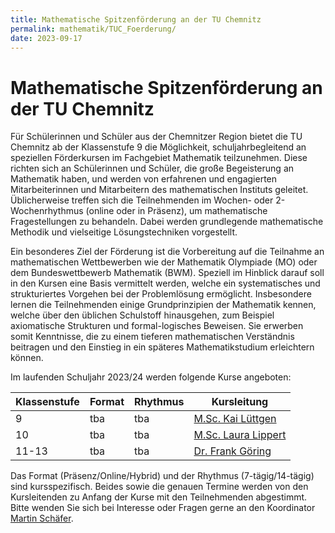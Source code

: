 ```yaml
---
title: Mathematische Spitzenförderung an der TU Chemnitz
permalink: mathematik/TUC_Foerderung/
date: 2023-09-17
---
```


# Mathematische Spitzenförderung an der TU Chemnitz

Für Schülerinnen und Schüler aus der Chemnitzer Region bietet die TU
Chemnitz ab der Klassenstufe 9 die Möglichkeit, schuljahrbegleitend an speziellen
Förderkursen im Fachgebiet Mathematik teilzunehmen. Diese richten sich an
Schülerinnen und Schüler, die große Begeisterung an Mathematik haben, und
werden von erfahrenen und engagierten Mitarbeiterinnen und Mitarbeitern des
mathematischen Instituts geleitet. Üblicherweise treffen sich die Teilnehmenden
im Wochen- oder 2-Wochenrhythmus (online oder in Präsenz), um mathematische Fragestellungen zu behandeln. 
Dabei werden grundlegende mathematische Methodik und vielseitige Lösungstechniken vorgestellt.

Ein besonderes Ziel der Förderung ist die Vorbereitung auf die Teilnahme
an mathematischen Wettbewerben wie der Mathematik Olympiade (MO) oder
dem Bundeswettbewerb Mathematik (BWM). Speziell im Hinblick darauf soll in
den Kursen eine Basis vermittelt werden, welche ein systematisches und strukturiertes Vorgehen bei der Problemlösung ermöglicht. 
Insbesondere lernen die Teilnehmenden einige Grundprinzipien der Mathematik kennen, welche über
den üblichen Schulstoff hinausgehen, zum Beispiel axiomatische Strukturen und
formal-logisches Beweisen. Sie erwerben somit Kenntnisse, die zu einem tieferen mathematischen Verständnis beitragen und den Einstieg in ein späteres
Mathematikstudium erleichtern können.

Im laufenden Schuljahr 2023/24 werden folgende Kurse angeboten:

|Klassenstufe|Format|Rhythmus|Kursleitung               |
|------------|------|--------|--------------------------|
|     9      | tba  | tba    | [M.Sc. Kai Lüttgen](https://www-user.tu-chemnitz.de/~luek/)        |
|     10     | tba  | tba    | [M.Sc. Laura Lippert](https://www-user.tu-chemnitz.de/~lipl/)      |
|     11-13  | tba  | tba    | [Dr. Frank Göring](https://www.tu-chemnitz.de/mathematik/discrete/goering/)         |

Das Format (Präsenz/Online/Hybrid) und der Rhythmus (7-tägig/14-tägig)
sind kursspezifisch. Beides sowie die genauen Termine werden von den Kursleitenden zu Anfang der Kurse 
mit den Teilnehmenden abgestimmt. Bitte wenden Sie sich bei Interesse oder Fragen gerne an den Koordinator [Martin Schäfer](https://www.tu-chemnitz.de/mathematik/ang_analysis/schaefm/).
<!-- Bei hoher Nachfrage in einzelnen Kursen können unter Umständen nicht alle
Teilnahmewünsche erfüllt werden. In diesem Fall werden Mitglieder der MO-Ranglisten vorrangig berücksichtigt.-->
